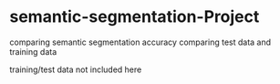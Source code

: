 # semantic-segmentation-Project
comparing semantic segmentation accuracy comparing test data and training data




training/test data not included here

